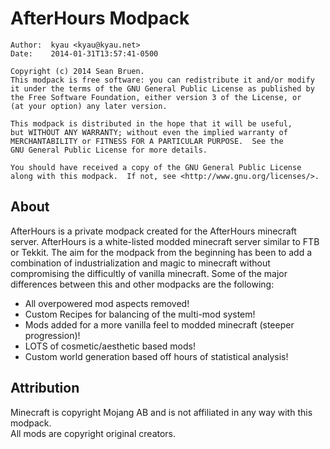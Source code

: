 # AfterHours Modpack
    Author:  kyau <kyau@kyau.net>
    Date:    2014-01-31T13:57:41-0500

    Copyright (c) 2014 Sean Bruen.
    This modpack is free software: you can redistribute it and/or modify
    it under the terms of the GNU General Public License as published by
    the Free Software Foundation, either version 3 of the License, or
    (at your option) any later version.

    This modpack is distributed in the hope that it will be useful,
    but WITHOUT ANY WARRANTY; without even the implied warranty of
    MERCHANTABILITY or FITNESS FOR A PARTICULAR PURPOSE.  See the
    GNU General Public License for more details.

    You should have received a copy of the GNU General Public License
    along with this modpack.  If not, see <http://www.gnu.org/licenses/>.

## About

AfterHours is a private modpack created for the AfterHours minecraft server.
AfterHours is a white-listed modded minecraft server similar to FTB or Tekkit.
The aim for the modpack from the beginning has been to add a combination of
industrialization and magic to minecraft without compromising the difficultly
of vanilla minecraft. Some of the major differences between this and other
modpacks are the following:  
* All overpowered mod aspects removed!
* Custom Recipes for balancing of the multi-mod system!
* Mods added for a more vanilla feel to modded minecraft (steeper progression)!
* LOTS of cosmetic/aesthetic based mods!
* Custom world generation based off hours of statistical analysis!

## Attribution

Minecraft is copyright Mojang AB and is not affiliated in any way with this
modpack.  
All mods are copyright original creators.
